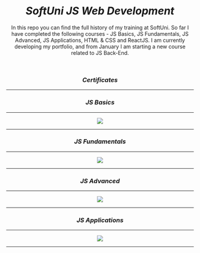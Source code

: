 <h1 align="center"><i>SoftUni JS Web Development</i></h1>

<p align="center">In this repo you can find the full history of my training at SoftUni. So far I have completed the following courses - JS Basics, JS Fundamentals, JS Advanced, JS Applications, HTML & CSS and ReactJS. I am currently developing my portfolio, and from January I am starting a new course related to JS Back-End.
</p>

<br/>

<h3 align="center"><i>Certificates</i></h3>
<hr />
<h3 align="center"><i>JS Basics</i></h3>
<hr />
 <p align="center">
  <a href="https://softuni.bg/certificates/details/116945/0c8b1dd6">
    <img src="./certificates/Programming Basics - September 2021 - Certificate.jpeg" />
  </a>
 <p>
  <hr />
  <h3 align="center"><i>JS Fundamentals</i></h3>
  <hr />
 <p align="center">
  <a href="https://softuni.bg/certificates/details/129612/c0471c72">
    <img src="./certificates/Programming Fundamentals with JS - January 2022 - Certificate.jpeg" />
  </a>
 <p>
    <hr />
     <h3 align="center"><i>JS Advanced</i></h3>
    <hr />
  <p align="center">
  <a href="https://softuni.bg/certificates/details/136483/e5cc5af0">
    <img src="./certificates/JSAdvanced-May-2022 - Certificate.jpeg" />
  </a>
 <p>
    <hr />
        <h3 align="center"><i>JS Applications</i></h3>
    <hr />
 <p align="center">
  <a href="https://softuni.bg/certificates/details/139615/311b5f16">
    <img src="./certificates/JS Applications - June 2022 - Certificate.jpeg" />
  </a>
 <p>
    <hr />


  
 
